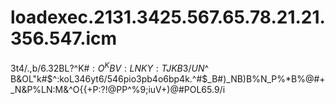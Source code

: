 # loadexec.2131.3425.567.65.78.21.21.356.547.icm
3t4/.,b/6.32BL?^K#$:O^KBV:LNKY:TJKB3/UN %$^ B&amp;OL"k#$^:koL346yt6/546pio3pb4o6bp4k.^#$_B#)_NB)B%N_P%*B%@#+_N&amp;P%LN:M&amp;^O{{+P:?!@$%^+O(P+^#BV$PP^%9;iuV+)@#POL65.9/i
